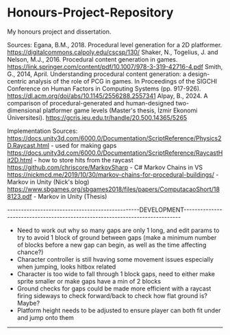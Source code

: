 # Honours-Project-Repository
 My honours project and dissertation.

Sources:
Egana, B.M., 2018. Procedural level generation for a 2D platformer. https://digitalcommons.calpoly.edu/cscsp/130/
Shaker, N., Togelius, J. and Nelson, M.J., 2016. Procedural content generation in games. https://link.springer.com/content/pdf/10.1007/978-3-319-42716-4.pdf
Smith, G., 2014, April. Understanding procedural content generation: a design-centric analysis of the role of PCG in games. In Proceedings of the SIGCHI Conference on Human Factors in Computing Systems (pp. 917-926). https://dl.acm.org/doi/abs/10.1145/2556288.2557341
Alpay, B., 2024. A comparison of procedural-generated and human-designed two-dimensional platformer game levels (Master's thesis, İzmir Ekonomi Üniversitesi). https://gcris.ieu.edu.tr/handle/20.500.14365/5265

Implementation Sources:
https://docs.unity3d.com/6000.0/Documentation/ScriptReference/Physics2D.Raycast.html - used for making gaps
https://docs.unity3d.com/6000.0/Documentation/ScriptReference/RaycastHit2D.html - how to store hits from the raycast
https://github.com/chriscore/MarkovSharp - C# Markov Chains in VS
https://nickmcd.me/2019/10/30/markov-chains-for-procedural-buildings/ - Markov in Unity (Nick's blog)
https://www.sbgames.org/sbgames2018/files/papers/ComputacaoShort/188123.pdf - Markov in Unity (Thesis)


------------------------------------------------DEVELOPMENT-----------------------------------------------------------------------------
- Need to work out why so many gaps are only 1 long, and edit params to try to avoid 1 block of ground between gaps (make a 
    minimum number of blocks before a new gap can begin, as well as the time affecting chance?)
- Character controller is still hvaving some movement issues especially when jumping, looks hitbox related
- Character is too wide to fall through 1 block gaps, need to either make sprite smaller or make gaps have a min of 2 blocks
- Ground checks for gaps could be made more efficient with a raycast firing sideways to check forward/back to check how flat ground is? Maybe?
- Platform height needs to be adjusted to ensure player can both fit under and jump onto them
----------------------------------------------------------------------------------------------------------------------------------------